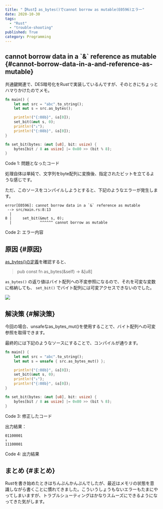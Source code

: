 ```yaml
---
title: "【Rust】as_bytes()でcannot borrow as mutable(E0596)エラー"
date: 2020-10-30
tags:
  - "Rust"
  - "trouble-shooting"
published: True
category: Programming
---
```


## cannot borrow data in a \`&\` reference as mutable {#cannot-borrow-data-in-a-and-reference-as-mutable}

共通鍵関連で、DES暗号化をRustで実装しているんですが、そのときにちょっとハマりかけたのでメモ。
<!--more-->

```rust
fn main() {
    let mut src = "abc".to_string();
    let mut s = src.as_bytes();

    println!("{:08b}", &s[0]);
    set_bit(&mut s, 0);
    println!("↓");
    println!("{:08b}", &s[0]);
}

fn set_bit(bytes: &mut [u8], bit: usize) {
    bytes[bit / 8 as usize] |= 0x80 >> (bit % 8);
}
```

<div class="src-block-caption">
  <span class="src-block-number">Code 1</span>:
  問題となったコード
</div>

処理自体は単純で、文字列をbyte配列に変換後、指定されたビットを立てるような感じです。

ただ、このソースをコンパイルしようとすると、下記のようなエラーが発生します。

```nil
error[E0596]: cannot borrow data in a `&` reference as mutable
 --> src/main.rs:8:13
  |
8 |     set_bit(&mut s, 0);
  |             ^^^^^^ cannot borrow as mutable
```

<div class="src-block-caption">
  <span class="src-block-number">Code 2</span>:
  エラー内容
</div>


## 原因 {#原因}

[as\_bytes()の定義](https://moshg.github.io/rust-std-ja/std/primitive.str.html#method.as%5Fbytes)を確認すると、

> pub const fn as\_bytes(&self) -> &[u8]

`as_bytes()` の返り値はバイト配列への不変参照になるので、それを可変な変数に格納しても、 `set_bit()` でバイト配列には可変アクセスできないのでした。

![](../../../../gridsome-flex-markdown-starter/src/assets/images/old/ox-hugo/20201030_094537.png)


## 解決策 {#解決策}

今回の場合、unsafeなas\_bytes\_mut()を使用することで、バイト配列への可変参照を取得できます。

最終的には下記のようなソースにすることで、コンパイルが通ります。

```rust
fn main() {
    let mut src = "abc".to_string();
    let mut s = unsafe { src.as_bytes_mut() };

    println!("{:08b}", &s[0]);
    set_bit(&mut s, 0);
    println!("↓");
    println!("{:08b}", &s[0]);
}

fn set_bit(bytes: &mut [u8], bit: usize) {
    bytes[bit / 8 as usize] |= 0x80 >> (bit % 8);
}
```

<div class="src-block-caption">
  <span class="src-block-number">Code 3</span>:
  修正したコード
</div>

出力結果：

```nil
01100001
↓
11100001
```

<div class="src-block-caption">
  <span class="src-block-number">Code 4</span>:
  出力結果
</div>


## まとめ {#まとめ}

Rustを書き始めたときはちんぷんかんぷんでしたが、最近はメモリの状態を意識しながら書くことに慣れてきました。こういうしょうもないエラーもたまにやってしまいますが、トラブルシューティングはかなりスムーズにできるようになってきた気がします。
